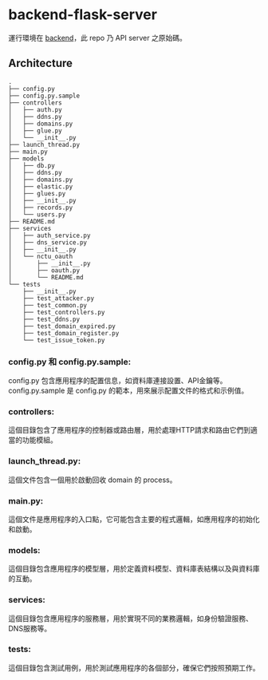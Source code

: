 # backend-flask-server

運行環境在 [backend](https://github.com/NYCU-ME/backend)，此 repo 乃 API server 之原始碼。

## Architecture

```
.
├── config.py
├── config.py.sample
├── controllers
│   ├── auth.py
│   ├── ddns.py
│   ├── domains.py
│   ├── glue.py
│   └── __init__.py
├── launch_thread.py
├── main.py
├── models
│   ├── db.py
│   ├── ddns.py
│   ├── domains.py
│   ├── elastic.py
│   ├── glues.py
│   ├── __init__.py
│   ├── records.py
│   └── users.py
├── README.md
├── services
│   ├── auth_service.py
│   ├── dns_service.py
│   ├── __init__.py
│   └── nctu_oauth
│       ├── __init__.py
│       ├── oauth.py
│       └── README.md
└── tests
    ├── __init__.py
    ├── test_attacker.py
    ├── test_common.py
    ├── test_controllers.py
    ├── test_ddns.py
    ├── test_domain_expired.py
    ├── test_domain_register.py
    └── test_issue_token.py
```

### config.py 和 config.py.sample:
config.py 包含應用程序的配置信息，如資料庫連接設置、API金鑰等。
config.py.sample 是 config.py 的範本，用來展示配置文件的格式和示例值。

### controllers:
這個目錄包含了應用程序的控制器或路由層，用於處理HTTP請求和路由它們到適當的功能模組。

### launch_thread.py:
這個文件包含一個用於啟動回收 domain 的 process。

### main.py:
這個文件是應用程序的入口點，它可能包含主要的程式邏輯，如應用程序的初始化和啟動。

### models:
這個目錄包含應用程序的模型層，用於定義資料模型、資料庫表結構以及與資料庫的互動。

### services:
這個目錄包含應用程序的服務層，用於實現不同的業務邏輯，如身份驗證服務、DNS服務等。

### tests:
這個目錄包含測試用例，用於測試應用程序的各個部分，確保它們按照預期工作。

